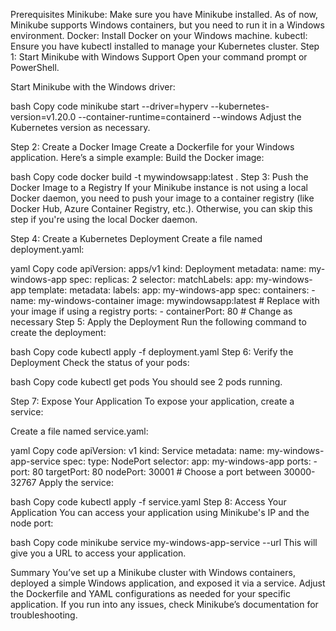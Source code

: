 Prerequisites
Minikube: Make sure you have Minikube installed. As of now, Minikube supports Windows containers, but you need to run it in a Windows environment.
Docker: Install Docker on your Windows machine.
kubectl: Ensure you have kubectl installed to manage your Kubernetes cluster.
Step 1: Start Minikube with Windows Support
Open your command prompt or PowerShell.

Start Minikube with the Windows driver:

bash
Copy code
minikube start --driver=hyperv --kubernetes-version=v1.20.0 --container-runtime=containerd --windows
Adjust the Kubernetes version as necessary.

Step 2: Create a Docker Image
Create a Dockerfile for your Windows application. Here’s a simple example:
Build the Docker image:

bash
Copy code
docker build -t mywindowsapp:latest .
Step 3: Push the Docker Image to a Registry
If your Minikube instance is not using a local Docker daemon, you need to push your image to a container registry (like Docker Hub, Azure Container Registry, etc.). Otherwise, you can skip this step if you're using the local Docker daemon.

Step 4: Create a Kubernetes Deployment
Create a file named deployment.yaml:

yaml
Copy code
apiVersion: apps/v1
kind: Deployment
metadata:
  name: my-windows-app
spec:
  replicas: 2
  selector:
    matchLabels:
      app: my-windows-app
  template:
    metadata:
      labels:
        app: my-windows-app
    spec:
      containers:
      - name: my-windows-container
        image: mywindowsapp:latest  # Replace with your image if using a registry
        ports:
        - containerPort: 80  # Change as necessary
Step 5: Apply the Deployment
Run the following command to create the deployment:

bash
Copy code
kubectl apply -f deployment.yaml
Step 6: Verify the Deployment
Check the status of your pods:

bash
Copy code
kubectl get pods
You should see 2 pods running.

Step 7: Expose Your Application
To expose your application, create a service:

Create a file named service.yaml:

yaml
Copy code
apiVersion: v1
kind: Service
metadata:
  name: my-windows-app-service
spec:
  type: NodePort
  selector:
    app: my-windows-app
  ports:
    - port: 80
      targetPort: 80
      nodePort: 30001  # Choose a port between 30000-32767
Apply the service:

bash
Copy code
kubectl apply -f service.yaml
Step 8: Access Your Application
You can access your application using Minikube's IP and the node port:

bash
Copy code
minikube service my-windows-app-service --url
This will give you a URL to access your application.

Summary
You’ve set up a Minikube cluster with Windows containers, deployed a simple Windows application, and exposed it via a service. Adjust the Dockerfile and YAML configurations as needed for your specific application. If you run into any issues, check Minikube’s documentation for troubleshooting.
